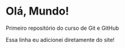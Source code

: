 # Olá, Mundo!
 Primeiro repositório do curso de Git e GitHub

Essa linha eu adicionei diretamente do site!
